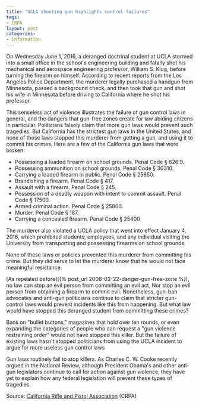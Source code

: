 ```yaml
---
title: "UCLA shooting gun highlights control failures"
tags:
- CRPA
layout: post
categories:
- Information
---
```


On Wednesday June 1, 2016, a deranged doctrinal student at UCLA stormed into a small office in the school's engineering building and fatally shot his mechanical and aerospace engineering professor, William S. Klug, before turning the firearm on himself. According to recent reports from the Los Angeles Police Department, the murderer legally purchased a handgun from Minnesota, passed a background check, and then took that gun and shot his wife in Minnesota before driving to California where he shot his professor.

This senseless act of violence illustrates the failure of gun control laws in general, and the dangers that gun-free zones create for law abiding citizens in particular. Politicians falsely claim that more gun laws would prevent such tragedies. But California has the strictest gun laws in the United States, and none of those laws stopped this murderer from getting a gun, and using it to commit his crimes. Here are a few of the California gun laws that were broken:

- Possessing a loaded firearm on school grounds. Penal Code § 626.9.
- Possessing ammunition on school grounds. Penal Code § 30310.
- Carrying a loaded firearm in public. Penal Code § 25850.
- Brandishing a firearm. Penal Code § 417.
- Assault with a firearm. Penal Code § 245.
- Possession of a deadly weapon with intent to commit assault. Penal Code § 17500.
- Armed criminal action. Penal Code § 25800.
- Murder. Penal Code § 187.
- Carrying a concealed firearm. Penal Code § 25400

The murderer also violated a UCLA policy that went into effect January 4, 2016, which prohibited students, employees, and any individual visiting the University from transporting and possessing firearms on school grounds.

None of these laws or policies prevented this murderer from committing his crime. But they did serve to let the murderer know that he would not face meaningful resistance.

[As repeated before]({% post_url 2008-02-22-danger-gun-free-zone %}), no law can stop an evil person from committing an evil act, Nor stop an evil person from obtaining a firearm to commit evil. Nonetheless, gun-ban advocates and anti-gun politicians continue to claim that stricter gun-control laws would prevent incidents like this from happening. But what law would have stopped this deranged student from committing these crimes?

Bans on "bullet buttons," magazines that hold over ten rounds, or even expanding the categories of people who can request a "gun violence restraining order" would not have stopped this killer. But the failure of existing laws hasn't stopped politicians from using the UCLA incident to argue for more useless gun control laws

Gun laws routinely fail to stop killers. As Charles C. W. Cooke recently argued in the National Review, although President Obama's and other anti-gun legislators continue to call for action against gun violence, they have yet to explain how any federal legislation will prevent these types of tragedies.

Source: [California Rifle and Pistol Association](https://crpa.org) (CRPA)
